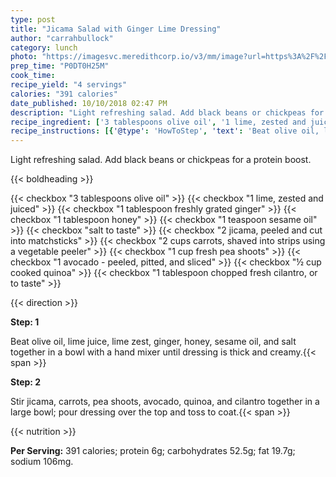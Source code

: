 ```yaml
---
type: post
title: "Jicama Salad with Ginger Lime Dressing"
author: "carrahbullock"
category: lunch
photo: "https://imagesvc.meredithcorp.io/v3/mm/image?url=https%3A%2F%2Fimages.media-allrecipes.com%2Fuserphotos%2F5711302.jpg"
prep_time: "P0DT0H25M"
cook_time: 
recipe_yield: "4 servings"
calories: "391 calories"
date_published: 10/10/2018 02:47 PM
description: "Light refreshing salad. Add black beans or chickpeas for a protein boost."
recipe_ingredient: ['3 tablespoons olive oil', '1 lime, zested and juiced', '1 tablespoon freshly grated ginger', '1 tablespoon honey', '1 teaspoon sesame oil', 'salt to taste', '2 jicama, peeled and cut into matchsticks', '2 cups carrots, shaved into strips using a vegetable peeler', '1 cup fresh pea shoots', '1 avocado - peeled, pitted, and sliced', '½ cup cooked quinoa', '1 tablespoon chopped fresh cilantro, or to taste']
recipe_instructions: [{'@type': 'HowToStep', 'text': 'Beat olive oil, lime juice, lime zest, ginger, honey, sesame oil, and salt together in a bowl with a hand mixer until dressing is thick and creamy.\n'}, {'@type': 'HowToStep', 'text': 'Stir jicama, carrots, pea shoots, avocado, quinoa, and cilantro together in a large bowl; pour dressing over the top and toss to coat.\n'}]
---
```


Light refreshing salad. Add black beans or chickpeas for a protein boost. 

{{< boldheading >}}

{{< checkbox "3 tablespoons olive oil" >}}
{{< checkbox "1  lime, zested and juiced" >}}
{{< checkbox "1 tablespoon freshly grated ginger" >}}
{{< checkbox "1 tablespoon honey" >}}
{{< checkbox "1 teaspoon sesame oil" >}}
{{< checkbox "salt to taste" >}}
{{< checkbox "2  jicama, peeled and cut into matchsticks" >}}
{{< checkbox "2 cups carrots, shaved into strips using a vegetable peeler" >}}
{{< checkbox "1 cup fresh pea shoots" >}}
{{< checkbox "1  avocado - peeled, pitted, and sliced" >}}
{{< checkbox "½ cup cooked quinoa" >}}
{{< checkbox "1 tablespoon chopped fresh cilantro, or to taste" >}}


{{< direction >}}

**Step: 1**

Beat olive oil, lime juice, lime zest, ginger, honey, sesame oil, and salt together in a bowl with a hand mixer until dressing is thick and creamy.{{< span >}}

**Step: 2**

Stir jicama, carrots, pea shoots, avocado, quinoa, and cilantro together in a large bowl; pour dressing over the top and toss to coat.{{< span >}}

{{< nutrition >}}

**Per Serving:** 391 calories; protein 6g; carbohydrates 52.5g; fat 19.7g; sodium 106mg.